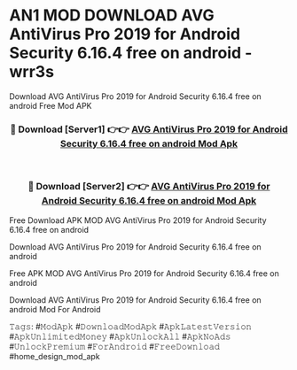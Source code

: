 # AN1 MOD DOWNLOAD AVG AntiVirus Pro 2019 for Android Security 6.16.4 free on android - wrr3s
Download AVG AntiVirus Pro 2019 for Android Security 6.16.4 free on android Free Mod APK

<div align="center">
<h3>🔴 Download [Server1] 👉👉 <a href="https://apk-comot.site?title=AVG_AntiVirus_Pro_2019_for_Android_Security_6.16.4_free_on_android">AVG AntiVirus Pro 2019 for Android Security 6.16.4 free on android Mod Apk</a></h3><br>

<h3>🔴 Download [Server2] 👉👉 <a href="https://apk-comot.site?title=AVG_AntiVirus_Pro_2019_for_Android_Security_6.16.4_free_on_android">AVG AntiVirus Pro 2019 for Android Security 6.16.4 free on android Mod Apk</a></h3>
</div>


Free Download APK MOD AVG AntiVirus Pro 2019 for Android Security 6.16.4 free on android

Download AVG AntiVirus Pro 2019 for Android Security 6.16.4 free on android 

Free APK MOD AVG AntiVirus Pro 2019 for Android Security 6.16.4 free on android 

Download AVG AntiVirus Pro 2019 for Android Security 6.16.4 free on android Mod For Android

𝚃𝚊𝚐𝚜: #𝙼𝚘𝚍𝙰𝚙𝚔 #𝙳𝚘𝚠𝚗𝚕𝚘𝚊𝚍𝙼𝚘𝚍𝙰𝚙𝚔 #𝙰𝚙𝚔𝙻𝚊𝚝𝚎𝚜𝚝𝚅𝚎𝚛𝚜𝚒𝚘𝚗 #𝙰𝚙𝚔𝚄𝚗𝚕𝚒𝚖𝚒𝚝𝚎𝚍𝙼𝚘𝚗𝚎𝚢 #𝙰𝚙𝚔𝚄𝚗𝚕𝚘𝚌𝚔𝙰𝚕𝚕 #𝙰𝚙𝚔𝙽𝚘𝙰𝚍𝚜 #𝚄𝚗𝚕𝚘𝚌𝚔𝙿𝚛𝚎𝚖𝚒𝚞𝚖 #𝙵𝚘𝚛𝙰𝚗𝚍𝚛𝚘𝚒𝚍 #𝙵𝚛𝚎𝚎𝙳𝚘𝚠𝚗𝚕𝚘𝚊𝚍 #home_design_mod_apk